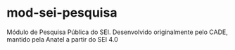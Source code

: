 # mod-sei-pesquisa
Módulo de Pesquisa Pública do SEI. Desenvolvido originalmente pelo CADE, mantido pela Anatel a partir do SEI 4.0
